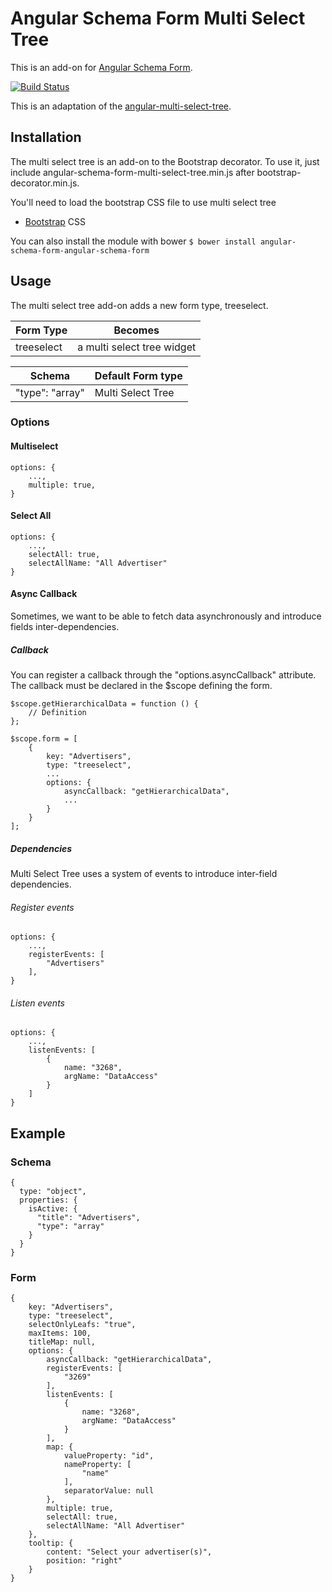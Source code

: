 # Angular Schema Form Multi Select Tree

This is an add-on for [Angular Schema Form](https://github.com/json-schema-form/angular-schema-form).

[![Build Status](https://travis-ci.org/JChampigny/angular-schema-form-multi-select-tree.svg?branch=master)](https://travis-ci.org/JChampigny/angular-schema-form-multi-select-tree)

This is an adaptation of the [angular-multi-select-tree](https://github.com/a5hik/angular-multi-select-tree).

## Installation
The multi select tree is an add-on to the Bootstrap decorator. To use it, just include angular-schema-form-multi-select-tree.min.js after bootstrap-decorator.min.js.

You'll need to load the bootstrap CSS file to use multi select tree
* [Bootstrap](http://getbootstrap.com) CSS

You can also install the module with bower
`$ bower install angular-schema-form-angular-schema-form`

## Usage
The multi select tree add-on adds a new form type, treeselect.

Form Type | Becomes
--- | ---
treeselect | a multi select tree widget

Schema | Default Form type
--- | ---
"type": "array" | Multi Select Tree

### Options
#### Multiselect
```
options: {
    ...,
    multiple: true,
}
```

#### Select All
```
options: {
    ...,
    selectAll: true,
    selectAllName: "All Advertiser"
}
```

#### Async Callback
Sometimes, we want to be able to fetch data asynchronously and introduce fields inter-dependencies.

##### Callback
You can register a callback through the "options.asyncCallback" attribute. The callback must be declared in the $scope defining the form.

```
$scope.getHierarchicalData = function () {
    // Definition
};

$scope.form = [
    {
        key: "Advertisers",
        type: "treeselect",
        ...
        options: {
            asyncCallback: "getHierarchicalData",
            ...
        }
    }
];
```

##### Dependencies
Multi Select Tree uses a system of events to introduce inter-field dependencies.

###### Register events
```
options: {
    ...,
    registerEvents: [
        "Advertisers"
    ],
}
```

###### Listen events
```
options: {
    ...,
    listenEvents: [
        {
            name: "3268",
            argName: "DataAccess"
        }
    ]
}
```

## Example
### Schema
```
{
  type: "object",
  properties: {
    isActive: {
      "title": "Advertisers",
      "type": "array"
    }
  }
}
```
### Form
```
{
    key: "Advertisers",
    type: "treeselect",
    selectOnlyLeafs: "true",
    maxItems: 100,
    titleMap: null,
    options: {
        asyncCallback: "getHierarchicalData",
        registerEvents: [
            "3269"
        ],
        listenEvents: [
            {
                name: "3268",
                argName: "DataAccess"
            }
        ],
        map: {
            valueProperty: "id",
            nameProperty: [
                "name"
            ],
            separatorValue: null
        },
        multiple: true,
        selectAll: true,
        selectAllName: "All Advertiser"
    },
    tooltip: {
        content: "Select your advertiser(s)",
        position: "right"
    }
}
```